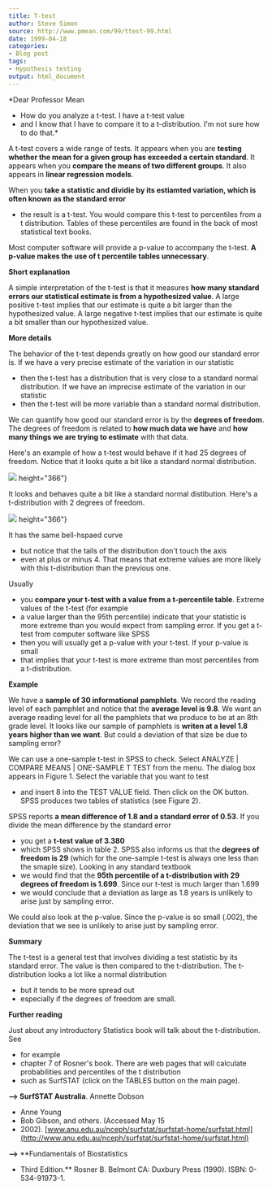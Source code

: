 ```yaml
---
title: T-test
author: Steve Simon
source: http://www.pmean.com/99/ttest-99.html
date: 1999-04-18
categories:
- Blog post
tags:
- Hypothesis testing
output: html_document
---
```


*Dear Professor Mean
- How do you analyze a t-test. I have a t-test
value
- and I know that I have to compare it to a t-distribution. I'm
not sure how to do that.*

<!---More--->

A t-test covers a wide range of tests. It appears when you are **testing whether the mean for a given group has exceeded a certain standard**. It appears when you **compare the means of two different groups**. It also appears in **linear regression models**.

When you **take a statistic and dividie by its estiamted variation,
which is often known as the standard error**
- the result is a t-test.
You would compare this t-test to percentiles from a t distribution.
Tables of these percentiles are found in the back of most statistical
text books.

Most computer software will provide a p-value to accompany the t-test.
**A p-value makes the use of t percentile tables unnecessary**.

**Short explanation**

A simple interpretation of the t-test is that it measures **how many
standard errors our statistical estimate is from a hypothesized value**.
A large positive t-test implies that our estimate is quite a bit larger
than the hypothesized value. A large negative t-test implies that our
estimate is quite a bit smaller than our hypothesized value.

**More details**

The behavior of the t-test depends greatly on how good our standard
error is. If we have a very precise estimate of the variation in our
statistic
- then the t-test has a distribution that is very close to a
standard normal distribution. If we have an imprecise estimate of the
variation in our statistic
- then the t-test will be more variable than a
standard normal distribution.

We can quantify how good our standard error is by the **degrees of
freedom**. The degrees of freedom is related to **how much data we
have** and **how many things we are trying to estimate** with that data.

Here's an example of how a t-test would behave if it had 25 degrees of
freedom. Notice that it looks quite a bit like a standard normal
distribution.

![](../../../web/images/99/ttest-9901.gif)
height="366"}

It looks and behaves quite a bit like a standard normal distibution.
Here's a t-distribution with 2 degrees of freedom.

![](../../../web/images/99/ttest-9902.gif)
height="366"}

It has the same bell-hspaed curve
- but notice that the tails of the
distribution don't touch the axis
- even at plus or minus 4. That means
that extreme values are more likely with this t-distribution than the
previous one.

Usually
- you **compare your t-test with a value from a t-percentile
table**. Extreme values of the t-test (for example
- a value larger than
the 95th percentile) indicate that your statistic is more extreme than
you would expect from sampling error. If you get a t-test from computer
software like SPSS
- then you will usually get a p-value with your
t-test. If your p-value is small
- that implies that your t-test is more
extreme than most percentiles from a t-distribution.

**Example**

We have a **sample of 30 informational pamphlets**. We record the
reading level of each pamphlet and notice that the **average level is
9.8**. We want an average reading level for all the pamphlets that we
produce to be at an 8th grade level. It looks like our sample of
pamphlets is **writen at a level 1.8 years higher than we want**. But
could a deviation of that size be due to sampling error?

We can use a one-sample t-test in SPSS to check. Select ANALYZE |
COMPARE MEANS | ONE-SAMPLE T TEST from the menu. The dialog box appears
in Figure 1. Select the variable that you want to test
- and insert 8
into the TEST VALUE field. Then click on the OK button. SPSS produces
two tables of statistics (see Figure 2).

SPSS reports **a mean difference of 1.8 and a standard error of 0.53**.
If you divide the mean difference by the standard error
- you get a
**t-test value of 3.380**
- which SPSS shows in table 2. SPSS also
informs us that the **degrees of freedom is 29** (which for the
one-sample t-test is always one less than the smaple size). Looking in
any standard textbook
- we would find that the **95th percentile of a
t-distribution with 29 degrees of freedom is 1.699**. Since our t-test
is much larger than 1.699
- we would conclude that a deviation as large
as 1.8 years is unlikely to arise just by sampling error.

We could also look at the p-value. Since the p-value is so small (.002),
the deviation that we see is unlikely to arise just by sampling error.

**Summary**

The t-test is a general test that involves dividing a test statistic by
its standard error. The value is then compared to the t-distribution.
The t-distribution looks a lot like a normal distribution
- but it tends
to be more spread out
- especially if the degrees of freedom are small.

**Further reading**

Just about any introductory Statistics book will talk about the
t-distribution. See
- for example
- chapter 7 of Rosner's book. There are
web pages that will calculate probabilities and percentiles of the t
distribution
- such as SurfSTAT (click on the TABLES button on the main
page).

**--> SurfSTAT Australia**. Annette Dobson
- Anne Young
- Bob Gibson,
and others. (Accessed May 15
- 2002).
[www.anu.edu.au/nceph/surfstat/surfstat-home/surfstat.html](http://www.anu.edu.au/nceph/surfstat/surfstat-home/surfstat.html)

**-->** **Fundamentals of Biostatistics
- Third Edition.** Rosner B.
Belmont CA: Duxbury Press (1990). ISBN: 0-534-91973-1.

